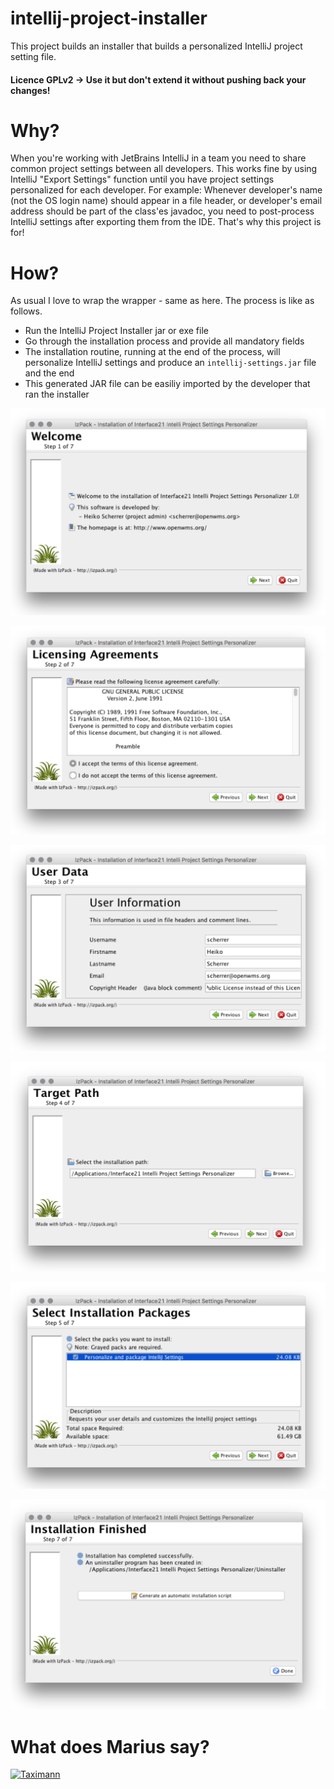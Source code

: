 # intellij-project-installer
This project builds an installer that builds a personalized IntelliJ project setting file.

#### Licence GPLv2 -> Use it but don't extend it without pushing back your changes!

# Why?
When you're working with JetBrains IntelliJ in a team you need to share common project settings between all developers.
This works fine by using IntelliJ "Export Settings" function until you have project settings personalized for each
developer. For example: Whenever developer's name (not the OS login name) should appear in a file header, or developer's
email address should be part of the class'es javadoc, you need to post-process IntelliJ settings after exporting them
from the IDE. That's why this project is for!

# How?
As usual I love to wrap the wrapper - same as here. The process is like as follows.
 -  Run the IntelliJ Project Installer jar or exe file
 -  Go through the installation process and provide all mandatory fields
 -  The installation routine, running at the end of the process, will personalize IntelliJ settings and produce an `intellij-settings.jar` file and the end
 -  This generated JAR file can be easiliy imported by the developer that ran the installer

![1]

![2]

![3]

![4]

![5]

![6]

# What does Marius say?

[![Taximann](http://img.youtube.com/vi/RnOILM63L-w/0.jpg)](https://www.youtube.com/watch?v=RnOILM63L-w)

[1]: docs/1.png
[2]: docs/2.png
[3]: docs/3.png
[4]: docs/4.png
[5]: docs/5.png
[6]: docs/6.png